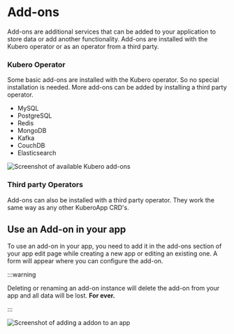 # Add-ons

Add-ons are additional services that can be added to your application to store data or add another functionality. Add-ons are installed with the Kubero operator or as an operator from a third party.

### Kubero Operator

Some basic add-ons are installed with the Kubero operator. So no special installation is needed. More add-ons can be added by installing a third party operator.

- MySQL
- PostgreSQL
- Redis
- MongoDB
- Kafka
- CouchDB
- Elasticsearch

<img src="/assets/screenshots/addons.png" alt="Screenshot of available Kubero add-ons"/>


### Third party Operators

Add-ons can also be installed with a third party operator. They work the same way as any other KuberoApp CRD's.

## Use an Add-on in your app

To use an add-on in your app, you need to add it in the add-ons section of your app edit page while creating a new app or editing an existing one. A form will appear where you can configure the add-on.

:::warning

Deleting or renaming an add-on instance will delete the add-on from your app and all data will be lost. **For ever.**

:::

<img src="/assets/screenshots/addon_create.png" alt="Screenshot of adding a addon to an app"/>